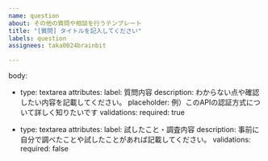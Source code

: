 ```yaml
---
name: question
about: その他の質問や相談を行うテンプレート
title: "[質問] タイトルを記入してください"
labels: question
assignees: taka0024brainbit

---
```


body:
  - type: textarea
    attributes:
      label: 質問内容
      description: わからない点や確認したい内容を記載してください。
      placeholder: 例）このAPIの認証方式について詳しく知りたいです
    validations:
      required: true

  - type: textarea
    attributes:
      label: 試したこと・調査内容
      description: 事前に自分で調べたことや試したことがあれば記載してください。
    validations:
      required: false